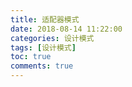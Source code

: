 ```yaml
---
title: 适配器模式
date: 2018-08-14 11:22:00
categories: 设计模式
tags: [设计模式]
toc: true
comments: true
---
```




